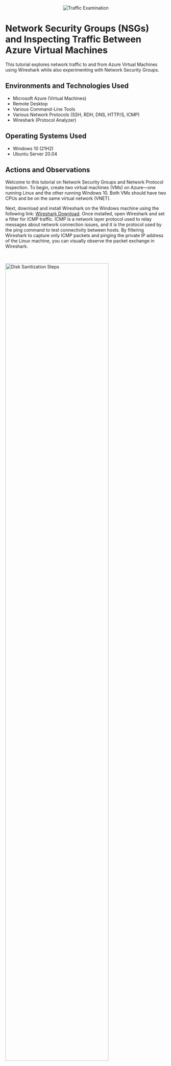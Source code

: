 <p align="center">
<img src="https://i.imgur.com/Ua7udoS.png" alt="Traffic Examination"/>
</p>

<h1>Network Security Groups (NSGs) and Inspecting Traffic Between Azure Virtual Machines</h1>
This tutorial explores network traffic to and from Azure Virtual Machines using Wireshark while also experimenting with Network Security Groups.



<h2>Environments and Technologies Used</h2>

- Microsoft Azure (Virtual Machines)
- Remote Desktop
- Various Command-Line Tools
- Various Network Protocols (SSH, RDH, DNS, HTTP/S, ICMP)
- Wireshark (Protocol Analyzer)

<h2>Operating Systems Used </h2>

- Windows 10 (21H2)
- Ubuntu Server 20.04

<h2>Actions and Observations</h2>

<p>
</p>
<p>
Welcome to this tutorial on Network Security Groups and Network Protocol Inspection. To begin, create two virtual machines (VMs) on Azure—one running Linux and the other running Windows 10. Both VMs should have two CPUs and be on the same virtual network (VNET).  

Next, download and install Wireshark on the Windows machine using the following link: [Wireshark Download](https://www.wireshark.org/download.html). Once installed, open Wireshark and set a filter for ICMP traffic. ICMP is a network layer protocol used to relay messages about network connection issues, and it is the protocol used by the ping command to test connectivity between hosts. By filtering Wireshark to capture only ICMP packets and pinging the private IP address of the Linux machine, you can visually observe the packet exchange in Wireshark.</p>
<br />
<p>
<img src="https://i.imgur.com/IIUShxp.png" height="80%" width="80%" alt="Disk Sanitization Steps"/>
</p>
<p>
We can inspect each individual packet and see the actual data that is being sent in each ping. the picture below demonstrates just that. 
</p>
<br />
<p>
<img src="https://i.imgur.com/GLxSIG3.png" height="80%" width="80%" alt="Disk Sanitization Steps"/>
</p>
<p>
In the next part of the lab, we will continuously ping the Linux machine using the `ping -t` command. This will send repeated ping requests until manually stopped. While the Windows machine is actively pinging the Linux machine, we will configure the Linux firewall to block inbound ICMP traffic. Once this rule is applied, the Windows machine will stop receiving echo replies from the Linux machine.  

To block ICMP traffic, we will create a new Network Security Group (NSG) for the Linux machine and configure it to deny ICMP requests. If we want to allow ICMP traffic again, we can modify the settings in the Network Security Group section on the Azure portal.</p>
<br />
<img src="https://i.imgur.com/5vXO75R.png" height="80%" width="80%" alt="Disk Sanitization Steps"/>
</p>
<img src="https://i.imgur.com/Asl80tN.png" height="80%" width="80%" alt="Disk Sanitization Steps"/>
<p>
Next, we will use the Windows machine to establish an SSH connection to the Linux machine. SSH does not provide a graphical interface; instead, it grants access to the machine’s command-line interface (CLI).  

Before connecting, we will set the Wireshark filter to capture only SSH packets. Then, using the command prompt, we will initiate the SSH connection with the command `ssh labuser@10.0.0.5`. As soon as the connection is made, Wireshark will begin capturing SSH packet activity in real time.</p>
<br />
<img src="https://i.imgur.com/zteR41r.png" height="80%" width="80%" alt="Disk Sanitization Steps"/>
</p>
<p>
Now we will use wireshark to filter for DHCP. DHCP is the Dynamic Host Configuration Protocol this works on ports 67/68. It is used to assign IP addresses to machines. We will request a new ip address with the command "ipconfig /renew". Once we enter the command wireshark will capture DHCP traffic.
</p>
<br />
<img src="https://i.imgur.com/vU8fpQf.png" height="80%" width="80%" alt="Disk Sanitization Steps"/>
</p>
<p>
Time to filter DNS traffic. We will set wireshark to filter DNS traffic. We will initiate DNS traffic by typing in the command "nslookup www.google.com" this command essentially asks our DNS server what is google's IP address.
</p>
<br />
<img src="https://i.imgur.com/VMcwmsO.png" height="80%" width="80%" alt="Disk Sanitization Steps"/>
</p>
<p>
Lastly we will filter for RDP traffic. When we enter tcp.port==3389 traffic is spammed non stop because we are using Remote Desktop Protocol to connect to our Virtual Machine. 
</p>
<br />
<img src="https://i.imgur.com/VxXGv6X.png" height="80%" width="80%" alt="Disk Sanitization Steps"/>
</p>
<p>
</p>
<p>

<br />
